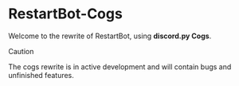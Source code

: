 # RestartBot-Cogs
Welcome to the rewrite of RestartBot, using **discord.py Cogs**.

> [!CAUTION]
> The cogs rewrite is in active development and will contain bugs and unfinished features.